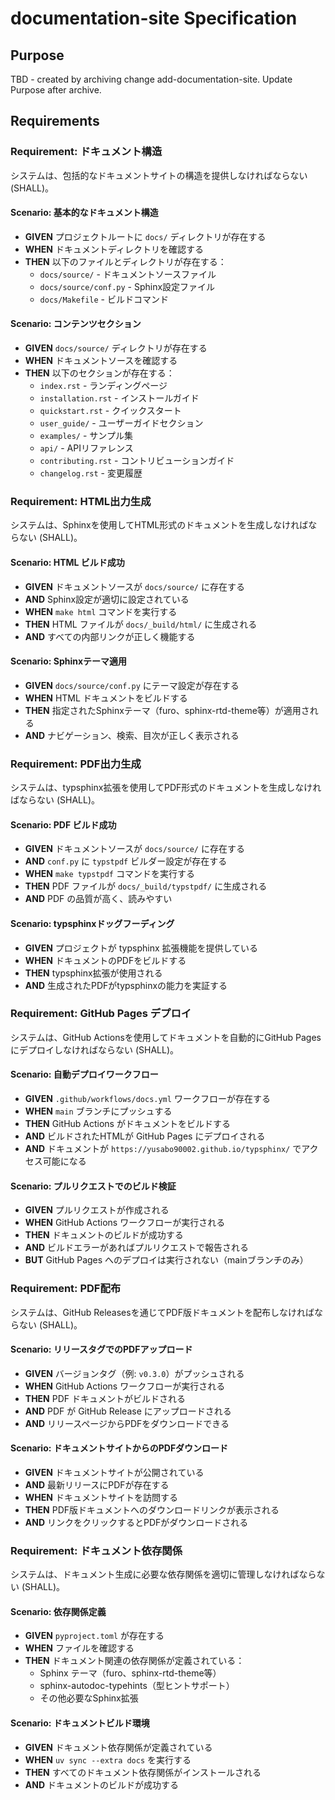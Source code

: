 # documentation-site Specification

## Purpose
TBD - created by archiving change add-documentation-site. Update Purpose after archive.
## Requirements
### Requirement: ドキュメント構造

システムは、包括的なドキュメントサイトの構造を提供しなければならない (SHALL)。

#### Scenario: 基本的なドキュメント構造

- **GIVEN** プロジェクトルートに `docs/` ディレクトリが存在する
- **WHEN** ドキュメントディレクトリを確認する
- **THEN** 以下のファイルとディレクトリが存在する：
  - `docs/source/` - ドキュメントソースファイル
  - `docs/source/conf.py` - Sphinx設定ファイル
  - `docs/Makefile` - ビルドコマンド

#### Scenario: コンテンツセクション

- **GIVEN** `docs/source/` ディレクトリが存在する
- **WHEN** ドキュメントソースを確認する
- **THEN** 以下のセクションが存在する：
  - `index.rst` - ランディングページ
  - `installation.rst` - インストールガイド
  - `quickstart.rst` - クイックスタート
  - `user_guide/` - ユーザーガイドセクション
  - `examples/` - サンプル集
  - `api/` - APIリファレンス
  - `contributing.rst` - コントリビューションガイド
  - `changelog.rst` - 変更履歴

### Requirement: HTML出力生成

システムは、Sphinxを使用してHTML形式のドキュメントを生成しなければならない (SHALL)。

#### Scenario: HTML ビルド成功

- **GIVEN** ドキュメントソースが `docs/source/` に存在する
- **AND** Sphinx設定が適切に設定されている
- **WHEN** `make html` コマンドを実行する
- **THEN** HTML ファイルが `docs/_build/html/` に生成される
- **AND** すべての内部リンクが正しく機能する

#### Scenario: Sphinxテーマ適用

- **GIVEN** `docs/source/conf.py` にテーマ設定が存在する
- **WHEN** HTML ドキュメントをビルドする
- **THEN** 指定されたSphinxテーマ（furo、sphinx-rtd-theme等）が適用される
- **AND** ナビゲーション、検索、目次が正しく表示される

### Requirement: PDF出力生成

システムは、typsphinx拡張を使用してPDF形式のドキュメントを生成しなければならない (SHALL)。

#### Scenario: PDF ビルド成功

- **GIVEN** ドキュメントソースが `docs/source/` に存在する
- **AND** `conf.py` に `typstpdf` ビルダー設定が存在する
- **WHEN** `make typstpdf` コマンドを実行する
- **THEN** PDF ファイルが `docs/_build/typstpdf/` に生成される
- **AND** PDF の品質が高く、読みやすい

#### Scenario: typsphinxドッグフーディング

- **GIVEN** プロジェクトが typsphinx 拡張機能を提供している
- **WHEN** ドキュメントのPDFをビルドする
- **THEN** typsphinx拡張が使用される
- **AND** 生成されたPDFがtypsphinxの能力を実証する

### Requirement: GitHub Pages デプロイ

システムは、GitHub Actionsを使用してドキュメントを自動的にGitHub Pagesにデプロイしなければならない (SHALL)。

#### Scenario: 自動デプロイワークフロー

- **GIVEN** `.github/workflows/docs.yml` ワークフローが存在する
- **WHEN** `main` ブランチにプッシュする
- **THEN** GitHub Actions がドキュメントをビルドする
- **AND** ビルドされたHTMLが GitHub Pages にデプロイされる
- **AND** ドキュメントが `https://yusabo90002.github.io/typsphinx/` でアクセス可能になる

#### Scenario: プルリクエストでのビルド検証

- **GIVEN** プルリクエストが作成される
- **WHEN** GitHub Actions ワークフローが実行される
- **THEN** ドキュメントのビルドが成功する
- **AND** ビルドエラーがあればプルリクエストで報告される
- **BUT** GitHub Pages へのデプロイは実行されない（mainブランチのみ）

### Requirement: PDF配布

システムは、GitHub Releasesを通じてPDF版ドキュメントを配布しなければならない (SHALL)。

#### Scenario: リリースタグでのPDFアップロード

- **GIVEN** バージョンタグ（例: `v0.3.0`）がプッシュされる
- **WHEN** GitHub Actions ワークフローが実行される
- **THEN** PDF ドキュメントがビルドされる
- **AND** PDF が GitHub Release にアップロードされる
- **AND** リリースページからPDFをダウンロードできる

#### Scenario: ドキュメントサイトからのPDFダウンロード

- **GIVEN** ドキュメントサイトが公開されている
- **AND** 最新リリースにPDFが存在する
- **WHEN** ドキュメントサイトを訪問する
- **THEN** PDF版ドキュメントへのダウンロードリンクが表示される
- **AND** リンクをクリックするとPDFがダウンロードされる

### Requirement: ドキュメント依存関係

システムは、ドキュメント生成に必要な依存関係を適切に管理しなければならない (SHALL)。

#### Scenario: 依存関係定義

- **GIVEN** `pyproject.toml` が存在する
- **WHEN** ファイルを確認する
- **THEN** ドキュメント関連の依存関係が定義されている：
  - Sphinx テーマ（furo、sphinx-rtd-theme等）
  - sphinx-autodoc-typehints（型ヒントサポート）
  - その他必要なSphinx拡張

#### Scenario: ドキュメントビルド環境

- **GIVEN** ドキュメント依存関係が定義されている
- **WHEN** `uv sync --extra docs` を実行する
- **THEN** すべてのドキュメント依存関係がインストールされる
- **AND** ドキュメントのビルドが成功する

